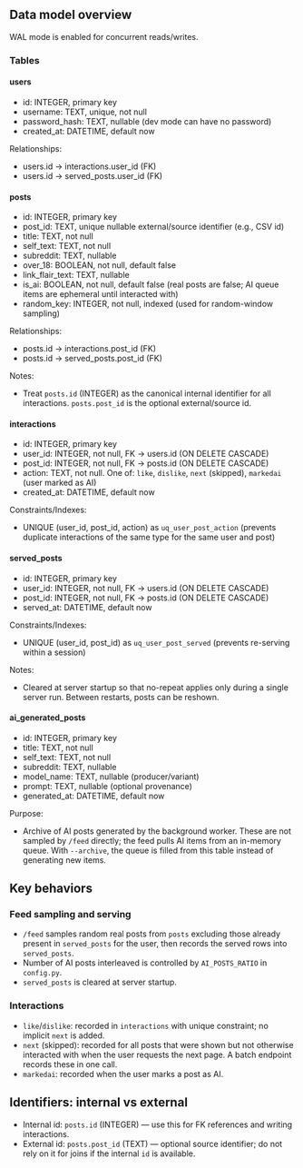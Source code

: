 ## Data model overview

WAL mode is enabled for concurrent reads/writes.

### Tables

#### users
- id: INTEGER, primary key
- username: TEXT, unique, not null
- password_hash: TEXT, nullable (dev mode can have no password)
- created_at: DATETIME, default now

Relationships:
- users.id → interactions.user_id (FK)
- users.id → served_posts.user_id (FK)

#### posts
- id: INTEGER, primary key
- post_id: TEXT, unique nullable external/source identifier (e.g., CSV id)
- title: TEXT, not null
- self_text: TEXT, not null
- subreddit: TEXT, nullable
- over_18: BOOLEAN, not null, default false
- link_flair_text: TEXT, nullable
- is_ai: BOOLEAN, not null, default false (real posts are false; AI queue items are ephemeral until interacted with)
- random_key: INTEGER, not null, indexed (used for random-window sampling)

Relationships:
- posts.id → interactions.post_id (FK)
- posts.id → served_posts.post_id (FK)

Notes:
- Treat `posts.id` (INTEGER) as the canonical internal identifier for all interactions. `posts.post_id` is the optional external/source id.

#### interactions
- id: INTEGER, primary key
- user_id: INTEGER, not null, FK → users.id (ON DELETE CASCADE)
- post_id: INTEGER, not null, FK → posts.id (ON DELETE CASCADE)
- action: TEXT, not null. One of: `like`, `dislike`, `next` (skipped), `markedai` (user marked as AI)
- created_at: DATETIME, default now

Constraints/Indexes:
- UNIQUE (user_id, post_id, action) as `uq_user_post_action` (prevents duplicate interactions of the same type for the same user and post)

#### served_posts
- id: INTEGER, primary key
- user_id: INTEGER, not null, FK → users.id (ON DELETE CASCADE)
- post_id: INTEGER, not null, FK → posts.id (ON DELETE CASCADE)
- served_at: DATETIME, default now

Constraints/Indexes:
- UNIQUE (user_id, post_id) as `uq_user_post_served` (prevents re-serving within a session)

Notes:
- Cleared at server startup so that no-repeat applies only during a single server run. Between restarts, posts can be reshown.

#### ai_generated_posts
- id: INTEGER, primary key
- title: TEXT, not null
- self_text: TEXT, not null
- subreddit: TEXT, nullable
- model_name: TEXT, nullable (producer/variant)
- prompt: TEXT, nullable (optional provenance)
- generated_at: DATETIME, default now

Purpose:
- Archive of AI posts generated by the background worker. These are not sampled by `/feed` directly; the feed pulls AI items from an in-memory queue. With `--archive`, the queue is filled from this table instead of generating new items.

## Key behaviors

### Feed sampling and serving
- `/feed` samples random real posts from `posts` excluding those already present in `served_posts` for the user, then records the served rows into `served_posts`.
- Number of AI posts interleaved is controlled by `AI_POSTS_RATIO` in `config.py`.
- `served_posts` is cleared at server startup.

### Interactions
- `like`/`dislike`: recorded in `interactions` with unique constraint; no implicit `next` is added.
- `next` (skipped): recorded for all posts that were shown but not otherwise interacted with when the user requests the next page. A batch endpoint records these in one call.
- `markedai`: recorded when the user marks a post as AI.

## Identifiers: internal vs external
- Internal id: `posts.id` (INTEGER) — use this for FK references and writing interactions.
- External id: `posts.post_id` (TEXT) — optional source identifier; do not rely on it for joins if the internal `id` is available.
